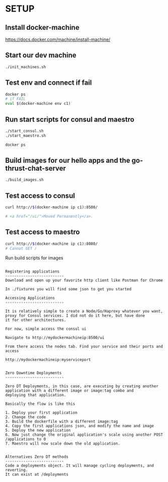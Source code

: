 
SETUP
==========================

Install docker-machine
--------------------------
https://docs.docker.com/machine/install-machine/

Start our dev machine
--------------------------
```bash
./init_machines.sh
```

Test env and connect if fail
--------------------------
```bash
docker ps
# if FAIL
eval $(docker-machine env c1)
```

Run start scripts for consul and maestro
--------------------------
```bash
./start_consul.sh
./start_maestro.sh

docker ps
```

Build images for our hello apps and the go-thrust-chat-server
--------------------------
```bash
./build_images.sh
```

Test access to consul
---------------------------
```bash
curl http://$(docker-machine ip c1):8500/

# <a href="/ui/">Moved Permanently</a>.
```


Test access to maestro
---------------------------
```bash
curl http://$(docker-machine ip c1):8080/
# Cannot GET /
```

Run build scripts for images
```

Registering applications
--------------------------
Download and open up your favorite http client like Postman for Chrome

In ./fixtures you will find some json to get you started

Accessing Applications
--------------------------

It is relatively simple to create a Node/Go/Haproxy whatever you want, proxy for Consul services. I did not do it here, but have done
it for other architectures.

For now, simple access the consul ui

Navigate to http://mydockermachineip:8500/ui

From there access the nodes tab. Find your service and their ports and access

http://mydockermachineip:myserviceport


Zero Downtime Deployments
--------------------------

Zero DT Deployments, in this case, are executing by creating another application with a different image or image:tag combo and
deploying that application.

Basically the flow is like this

1. Deploy your first application
2. Change the code
3. Build the dockerfile with a different image:tag
4. Copy the first applications json, and modify the name and image
5. Deploy the new application
6. Now just change the original application's scale using another POST /applications to 0
7. Maestro will now scale down the old application.


Alternatives Zero DT methods
--------------------------
Code a deployments object. It will manage cycling deployments, and reverting.
It can exist at /deployments



